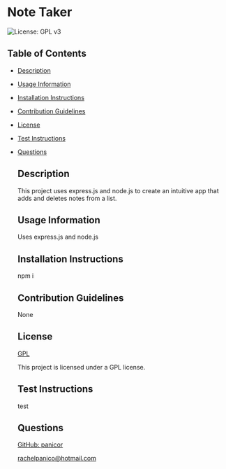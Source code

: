
  # Note Taker

  ![License: GPL v3](https://img.shields.io/badge/License-GPLv3-blue.svg)

  ## Table of Contents
- [Description](#description)
- [Usage Information](#usage-information)
- [Installation Instructions](#installation-instructions)
- [Contribution Guidelines](#contribution-guidelines)
- [License](#license)
- [Test Instructions](#test-instructions)
- [Questions](#questions)

  ## Description
  This project uses express.js and node.js to create an intuitive app that adds and deletes notes from a list.
  ## Usage Information
  Uses express.js and node.js
  ## Installation Instructions
  npm i
  ## Contribution Guidelines
  None
  ## License
  [GPL](https://www.gnu.org/licenses/gpl-3.0)

  This project is licensed under a GPL license.
  ## Test Instructions
  test
  ## Questions
  [GitHub: panicor](https://github.com/panicor)

  rachelpanico@hotmail.com

